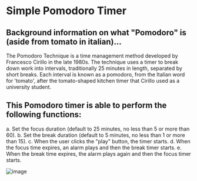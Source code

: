 # Simple Pomodoro Timer

## Background information on what "Pomodoro" is (aside from tomato in italian)...

The Pomodoro Technique is a time management method developed by Francesco Cirillo in the late 1980s.
The technique uses a timer to break down work into intervals, traditionally 25 minutes in length, separated by short breaks. Each interval is known as a pomodoro, from the Italian word for 'tomato', after the tomato-shaped kitchen timer that Cirillo used as a university student.

## This Pomodoro timer is able to perform the following functions:

a. Set the focus duration (default to 25 minutes, no less than 5 or more than 60).
b. Set the break duration (default to 5 minutes, no less than 1 or more than 15).
c. When the user clicks the "play" button, the timer starts.
d. When the focus time expires, an alarm plays and then the break timer starts.
e. When the break time expires, the alarm plays again and then the focus timer starts.

![image](https://user-images.githubusercontent.com/84032219/187057852-f8b4202c-2993-4c8d-b7b0-111ad26bfb65.png)

